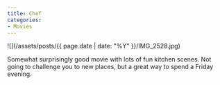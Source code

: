 ```yaml
---
title: Chef
categories:
- Movies
---
```


![](/assets/posts/{{ page.date | date: "%Y" }}/IMG_2528.jpg)
  



Somewhat surprisingly good movie with lots of fun kitchen scenes. Not going to challenge you to new places, but a great way to spend a Friday evening.
